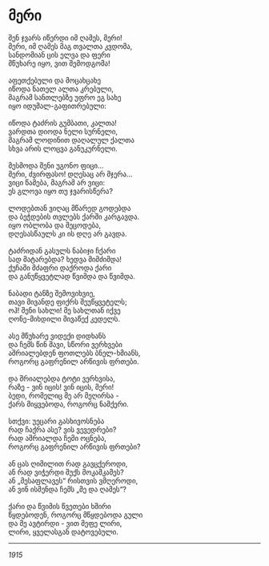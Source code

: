 # მერი

შენ ჯვარს იწერდი იმ ღამეს, მერი!\
მერი, იმ ღამეს მაგ თვალთა კვდომა,\
სანდომიან ცის ელვა და ფერი\
მწუხარე იყო, ვით შემოდგომა!\
\
აფეთქებული და მოცახცახე\
იწოდა ნათელ ალთა კრებული,\
მაგრამ სანთლებზე უფრო ეგ სახე\
იყო იდუმალ-გაფითრებული:\
\
იწოდა ტაძრის გუმბათი, კალთა!\
ვარდთა დიოდა ნელი სურნელი,\
მაგრამ ლოდინით დაღალულ ქალთა\
სხვა არის ლოცვა განუკურნელი.\
\
მესმოდა შენი უგონო ფიცი...\
მერი, ძვირფასო! დღესაც არ მჯერა...\
ვიცი წამება, მაგრამ არ ვიცი:\
ეს გლოვა იყო თუ ჯვარისწერა?\
\
ლოდებთან ვიღაც მწარედ გოდებდა\
და ბეჭდების თვლებს ქარში კარგავდა.\
იყო ობლობა და შეცოდება,\
დღესასწაულს კი ის დღე არ გავდა.\
\
ტაძრიდან გასულს ნაბიჯი ჩქარი\
სად მატარებდა? ხედვა მიმძიმდა!\
ქუჩაში მძაფრი დაქროდა ქარი\
და განუწყვეტლად წვიმდა და წვიმდა.\
\
ნაბადი ტანზე შემოვიხვიე,\
თავი მივანდე ფიქრს შეუწყვეტელს;\
ოჰ! შენი სახლი! მე სახლთან იქვე\
ღონე-მიხდილი მივაწექ კედელს.\
\
ასე მწუხარე ვიდექი დიდხანს\
და ჩემს წინ შავი, სწორი ვერხვები\
აშრიალებდენ ფოთლებს ბნელ-ხმიანს,\
როგორც გაფრენილ არწივის ფრთები.\
\
და შრიალებდა ტოტი ვერხვისა,\
რაზე - ვინ იცის! ვინ იცის, მერი!\
ბედი, რომელიც მე არ მეღირსა -\
ქარს მიყვებოდა, როგორც ნამქერი.\
\
სთქვი: უეცარი გასხივოსნება\
რად ჩაქრა ასე? ვის ვევედრები?\
რად აშრიალდა ჩემი ოცნება,\
როგორც გაფრენილ არწივის ფრთები?\
\
ან ცას ღიმილით რად გავცქეროდი,\
ან რად ვიჭერდი შუქს მოკამკამეს?\
ან „მესაფლავეს“ რისთვის ვმღეროდი,\
ან ვინ ისმენდა ჩემს „მე და ღამეს“?\
\
ქარი და წვიმის წვეთები ხშირი\
წყდებოდენ, როგორც მწყდებოდა გული\
და მე ავტირდი - ვით მეფე ლირი,\
ლირი, ყველასგან დატოვებული.

***

_1915_
